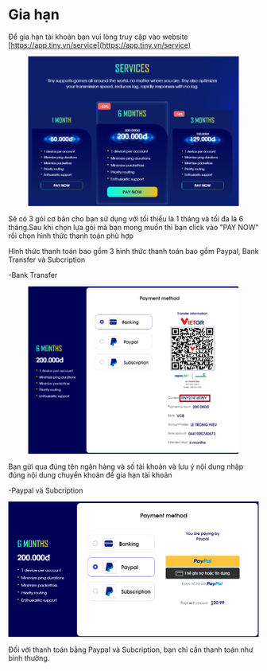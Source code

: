# Gia hạn

Để gia hạn tài khoản bạn vui lòng truy cập vào website [https://app.tiny.vn/service](https://app.tiny.vn/service)

<figure><img src="../.gitbook/assets/image (79).png" alt=""><figcaption></figcaption></figure>

Sẽ có 3 gói cơ bản cho bạn sử dụng với tối thiểu là 1 tháng và tối đa là 6 tháng.Sau khi chọn lựa gói mà bạn mong muốn thì bạn click vào "PAY NOW" rồi chọn hình thức thanh toán phù hợp

Hình thức thanh toán bao gồm 3 hình thức thanh toán bao gồm Paypal, Bank Transfer và Subcription

\-Bank Transfer

<figure><img src="../.gitbook/assets/image (82).png" alt=""><figcaption></figcaption></figure>

Bạn gửi qua đúng tên ngân hàng và số tài khoản và lưu ý nội dung nhập đúng nội dung chuyển khoản để gia hạn tài khoản

\-Paypal và Subcription

&#x20;![](<../.gitbook/assets/image (83).png>)

Đối với thanh toán bằng Paypal và Subcription, bạn chỉ cần thanh toán như bình thường.
